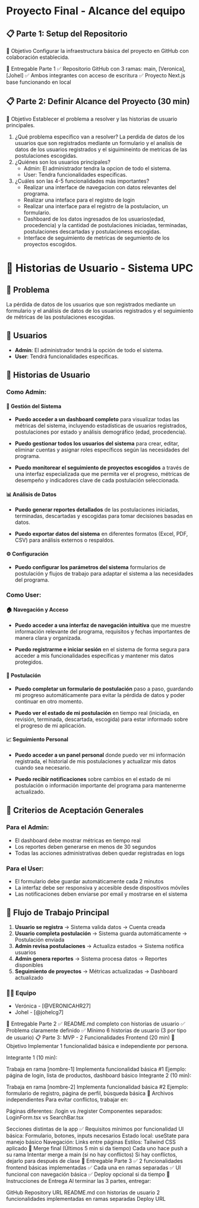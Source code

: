 # Proyecto Final - Alcance del equipo

## 📋 Parte 1: Setup del Repositorio

🎯 Objetivo
Configurar la infraestructura básica del proyecto en GitHub con colaboración establecida.

🎯 Entregable Parte 1
✅ Repositorio GitHub con 3 ramas: main, [Veronica], [Johel]
✅ Ambos integrantes con acceso de escritura
✅ Proyecto Next.js base funcionando en local

## 📋 Parte 2: Definir Alcance del Proyecto (30 min)

🎯 Objetivo
Establecer el problema a resolver y las historias de usuario principales.

1. ¿Qué problema específico van a resolver?
    La perdida de datos de los usuarios que son registrados mediante un formulario y el analisis de datos de los usuarios registrados y el siguimineinto de metricas de las postulaciones escogidas.
2. ¿Quiénes son los usuarios principales?
    + Admin: El administrador tendra la opcion de todo el sistema.
    + User: Tendra funcionalidades especificas.
3. ¿Cuáles son las 4-5 funcionalidades más importantes?
    + Realizar una interface de navegacion con datos relevantes del programa. 
    + Realizar una inteface para el registro de login
    + Realizar una interface para el registro de la postulacion, un formulario.
    + Dashboard de los datos ingresados de los usuarios(edad, procedencia) y la cantidad de postulaciones iniciadas, terminadas, postulaciones descartadas y postulacioness escogidas.
    + Interface de seguimiento de metricas de segumiento de los proyectos escogidos.

# 📝 Historias de Usuario - Sistema UPC

## 🎯 Problema
La pérdida de datos de los usuarios que son registrados mediante un formulario y el análisis de datos de los usuarios registrados y el seguimiento de métricas de las postulaciones escogidas.

## 👥 Usuarios
* **Admin**: El administrador tendrá la opción de todo el sistema.
* **User**: Tendrá funcionalidades específicas.

## 📱 Historias de Usuario

### **Como Admin:**

#### 🔐 Gestión del Sistema
* **Puedo acceder a un dashboard completo** para visualizar todas las métricas del sistema, incluyendo estadísticas de usuarios registrados, postulaciones por estado y análisis demográfico (edad, procedencia).

* **Puedo gestionar todos los usuarios del sistema** para crear, editar, eliminar cuentas y asignar roles específicos según las necesidades del programa.

* **Puedo monitorear el seguimiento de proyectos escogidos** a través de una interfaz especializada que me permita ver el progreso, métricas de desempeño y indicadores clave de cada postulación seleccionada.

#### 📊 Análisis de Datos
* **Puedo generar reportes detallados** de las postulaciones iniciadas, terminadas, descartadas y escogidas para tomar decisiones basadas en datos.

* **Puedo exportar datos del sistema** en diferentes formatos (Excel, PDF, CSV) para análisis externos o respaldos.

#### ⚙️ Configuración
* **Puedo configurar los parámetros del sistema** formularios de postulación y flujos de trabajo para adaptar el sistema a las necesidades del programa.

### **Como User:**

#### 🏠 Navegación y Acceso
* **Puedo acceder a una interfaz de navegación intuitiva** que me muestre información relevante del programa, requisitos y fechas importantes de manera clara y organizada.

* **Puedo registrarme e iniciar sesión** en el sistema de forma segura para acceder a mis funcionalidades específicas y mantener mis datos protegidos.

#### 📝 Postulación
* **Puedo completar un formulario de postulación** paso a paso, guardando mi progreso automáticamente para evitar la pérdida de datos y poder continuar en otro momento.

* **Puedo ver el estado de mi postulación** en tiempo real (iniciada, en revisión, terminada, descartada, escogida) para estar informado sobre el progreso de mi aplicación.

#### 📈 Seguimiento Personal
* **Puedo acceder a un panel personal** donde puedo ver mi información registrada, el historial de mis postulaciones y actualizar mis datos cuando sea necesario.

* **Puedo recibir notificaciones** sobre cambios en el estado de mi postulación o información importante del programa para mantenerme actualizado.

## 🎯 Criterios de Aceptación Generales

### Para el Admin:
- El dashboard debe mostrar métricas en tiempo real
- Los reportes deben generarse en menos de 30 segundos
- Todas las acciones administrativas deben quedar registradas en logs

### Para el User:
- El formulario debe guardar automáticamente cada 2 minutos
- La interfaz debe ser responsiva y accesible desde dispositivos móviles
- Las notificaciones deben enviarse por email y mostrarse en el sistema

## 🔄 Flujo de Trabajo Principal
1. **Usuario se registra** → Sistema valida datos → Cuenta creada
2. **Usuario completa postulación** → Sistema guarda automáticamente → Postulación enviada
3. **Admin revisa postulaciones** → Actualiza estados → Sistema notifica usuarios
4. **Admin genera reportes** → Sistema procesa datos → Reportes disponibles
5. **Seguimiento de proyectos** → Métricas actualizadas → Dashboard actualizado

### 👨‍💻 Equipo

- Verónica - [@VERONICAHR27]
- Johel - [@johelcg7]

🎯 Entregable Parte 2
✅ README.md completo con historias de usuario
✅ Problema claramente definido
✅ Mínimo 6 historias de usuario (3 por tipo de usuario)
📋 Parte 3: MVP - 2 Funcionalidades Frontend (20 min)
🎯 Objetivo
Implementar 1 funcionalidad básica e independiente por persona.

Integrante 1 (10 min):

Trabaja en rama [nombre-1]
Implementa funcionalidad básica #1
Ejemplo: página de login, lista de productos, dashboard básico
Integrante 2 (10 min):

Trabaja en rama [nombre-2]
Implementa funcionalidad básica #2
Ejemplo: formulario de registro, página de perfil, búsqueda básica
📁 Archivos independientes
Para evitar conflictos, trabajar en:

Páginas diferentes: /login vs /register
Componentes separados: LoginForm.tsx vs SearchBar.tsx

Secciones distintas de la app
✅ Requisitos mínimos por funcionalidad
UI básica: Formulario, botones, inputs necesarios
Estado local: useState para manejo básico
Navegación: Links entre páginas
Estilos: Tailwind CSS aplicado
🔄 Merge final (Últimos 5 min si da tiempo)
Cada uno hace push a su rama
Intentar merge a main (si no hay conflictos)
Si hay conflictos, dejarlo para después de clase
🎯 Entregable Parte 3
✅ 2 funcionalidades frontend básicas implementadas
✅ Cada una en ramas separadas
✅ UI funcional con navegación básica
✅ Deploy opcional si da tiempo
📝 Instrucciones de Entrega
Al terminar las 3 partes, entregar:

GitHub Repository URL
README.md con historias de usuario
2 funcionalidades implementadas en ramas separadas
Deploy URL